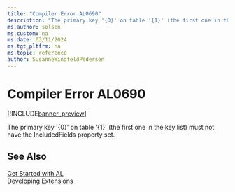 ```yaml
---
title: "Compiler Error AL0690"
description: "The primary key '{0}' on table '{1}' (the first one in the key list) must not have the IncludedFields property set."
ms.author: solsen
ms.custom: na
ms.date: 03/11/2024
ms.tgt_pltfrm: na
ms.topic: reference
author: SusanneWindfeldPedersen
---
```

[//]: # (START>DO_NOT_EDIT)
[//]: # (IMPORTANT:Do not edit any of the content between here and the END>DO_NOT_EDIT.)
[//]: # (Any modifications should be made in the .xml files in the ModernDev repo.)
# Compiler Error AL0690

[!INCLUDE[banner_preview](../includes/banner_preview.md)]

The primary key '{0}' on table '{1}' (the first one in the key list) must not have the IncludedFields property set.


[//]: # (IMPORTANT: END>DO_NOT_EDIT)
## See Also  
[Get Started with AL](../devenv-get-started.md)  
[Developing Extensions](../devenv-dev-overview.md)  